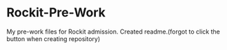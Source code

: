 # Rockit-Pre-Work
My pre-work files for Rockit admission.
Created readme.(forgot to click the button when creating repository)
